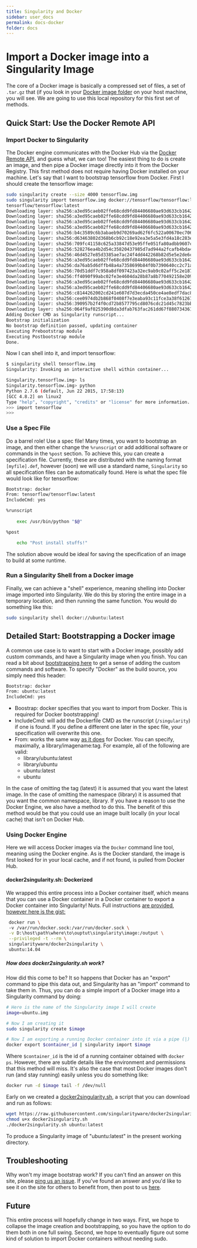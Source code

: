 ```yaml
---
title: Singularity and Docker
sidebar: user_docs
permalink: docs-docker
folder: docs
---
```



# Import a Docker image into a Singularity Image

The core of a Docker image is basically a compressed set of files, a set of `.tar.gz` that (if you look in your <a href="http://stackoverflow.com/questions/19234831/where-are-docker-images-stored-on-the-host-machine" target="_blank">Docker image folder</a> on your host machine, you will see. We are going to use this local repository for this first set of methods.


## Quick Start: Use the Docker Remote API

### Import Docker to Singularity
The Docker engine communicates with the Docker Hub via the <a href="https://docs.docker.com/engine/reference/api/docker_remote_api/" target="_blank">Docker Remote API</a>, and guess what, we can too! The easiest thing to do is create an image, and then pipe a Docker image directly into it from the Docker Registry. This first method does not require having Docker installed on your machine. Let's say that I want to bootstrap tensorflow from Docker. First I should create the tensorflow image:

```bash
sudo singularity create --size 4000 tensorflow.img
sudo singularity import tensorflow.img docker://tensorflow/tensorflow:latest
tensorflow/tensorflow:latest
Downloading layer: sha256:a3ed95caeb02ffe68cdd9fd84406680ae93d633cb16422d00e8a7c22955b46d4
Downloading layer: sha256:a3ed95caeb02ffe68cdd9fd84406680ae93d633cb16422d00e8a7c22955b46d4
Downloading layer: sha256:a3ed95caeb02ffe68cdd9fd84406680ae93d633cb16422d00e8a7c22955b46d4
Downloading layer: sha256:a3ed95caeb02ffe68cdd9fd84406680ae93d633cb16422d00e8a7c22955b46d4
Downloading layer: sha256:b4c3589c6b3abaeb9d70269ad62f6fc522a00670ec7064b1ca42fa74f4b6f588
Downloading layer: sha256:d63463802d368b6cb92c18e92ea3e5a5e3fd4a18c283ec19c0d56eef224748b5
Downloading layer: sha256:709fc41158c625a33847d53e95ffe051fa80adbb9607ce8554f493c024cef300
Downloading layer: sha256:528276ea4b2d54c35820437985d7ad944a2fcafb4bda4d98fa60976c657470e1
Downloading layer: sha256:46d4527e85d3385ae7ac24f4dd442268b82d5e5e2de6c22a1eecf02ec8b79d42
Downloading layer: sha256:a3ed95caeb02ffe68cdd9fd84406680ae93d633cb16422d00e8a7c22955b46d4
Downloading layer: sha256:da76ab5d6dffb48a4a7358699b84f0b7390640cc2c71a5421bfd9d73821ecb56
Downloading layer: sha256:70d51ddf7c958a8df097423a32ec9ab9c02aff5c2e18758e51cf636a115a856c
Downloading layer: sha256:ff4090f99abc02fe3e4604da28b87a8b770492158e20954b87e40e1b599b20f5
Downloading layer: sha256:a3ed95caeb02ffe68cdd9fd84406680ae93d633cb16422d00e8a7c22955b46d4
Downloading layer: sha256:a3ed95caeb02ffe68cdd9fd84406680ae93d633cb16422d00e8a7c22955b46d4
Downloading layer: sha256:c8144262002cd241e607d7d3ecda450ce4ae8edf7dac8dbf46897d498ac667d8
Downloading layer: sha256:cee0974db2b868f0408f7e3eaba93c11fce3a38f612674477653b04c10369da0
Downloading layer: sha256:390957b2f4f0cd72b8577795cd8076cdc21d45c7823bbb5c895a494ae6038267
Downloading layer: sha256:064f9af025390d8da3dfab763fac261dd67f8807343613239d66304cda8f5d16
Adding Docker CMD as Singularity runscript...
Bootstrap initialization
No bootstrap definition passed, updating container
Executing Prebootstrap module
Executing Postbootstrap module
Done.
```

Now I can shell into it, and import tensorflow:

```bash
$ singularity shell tensorflow.img 
Singularity: Invoking an interactive shell within container...

Singularity.tensorflow.img> ls
Singularity.tensorflow.img> python
Python 2.7.6 (default, Jun 22 2015, 17:58:13) 
[GCC 4.8.2] on linux2
Type "help", "copyright", "credits" or "license" for more information.
>>> import tensorflow
>>> 
```

### Use a Spec File
Do a barrel role! Use a spec file! Many times, you want to bootstrap an image, and then either change the `%runscript` or add additional software or commands in the `%post` section. To achieve this, you can create a specification file. Currently, these are distributed with the naming format `[myfile].def`, however (soon) we will use a standard name, `Singularity` so all specification files can be automatically found. Here is what the spec file would look like for tensorflow:

```bash
Bootstrap: docker
From: tensorflow/tensorflow:latest
IncludeCmd: yes

%runscript
 
    exec /usr/bin/python "$@"

%post

    echo "Post install stuffs!"
```

The solution above would be ideal for saving the specification of an image to build at some runtime. 


### Run a Singularity Shell from a Docker image

Finally, we can achieve a "shell" experience, meaning shelling into Docker image imported into Singularity. We do this by storing the entire image in a temporary location, and then running the same function. You would do something like this:

```bash
sudo singularity shell docker://ubuntu:latest
```


## Detailed Start: Bootstrapping a Docker image
A common use case is to want to start with a Docker image, possibly add custom commands, and have a Singularity image when you finish. You can read a bit about <a href="/bootstrap-image" target="_blank">bootstrapping here</a> to get a sense of adding the custom commands and software. To specify "Docker" as the build source, you simply need this header:

```bash
Bootstrap: docker
From: ubuntu:latest
IncludeCmd: yes
```

- Boostrap: docker specifies that you want to import from Docker. This is required for Docker bootstrapping!
- IncludeCmd: will add the Dockerfile CMD as the runscript (`/singularity`) if one is found. If you define a different one later in the spec file, your specification will overwrite this one.
- From: works the same way <a href="https://docs.docker.com/engine/reference/builder/" target="_blank">as it does</a> for Docker. You can specify, maximally, a library/imagename:tag. For example, all of the following are valid:
  - library/ubuntu:latest
  - library/ubuntu
  - ubuntu:latest
  - ubuntu


In the case of omitting the tag (latest) it is assumed that you want the latest image. In the case of omitting the namespace (library) it is assumed that you want the common namespace, library.  If you have a reason to use the Docker Engine, we also have a method to do this. The benefit of this method would be that you could use an image built locally (in your local cache) that isn't on Docker Hub.


### Using Docker Engine

Here we will access Docker images via the `Docker` command line tool, meaning using the Docker engine. As is the Docker standard, the image is first looked for in your local cache, and if not found, is pulled from Docker Hub.


#### docker2singularity.sh: Dockerized

We wrapped this entire process into a Docker container itself, which means that you can use a Docker container in a Docker container to export a Docker container into Singularity! Nuts. Full instructions <a href="https://github.com/singularityware/docker2singularity" target="_blank"> are provided, however here is the gist:

```bash
 docker run \        
 -v /var/run/docker.sock:/var/run/docker.sock \
 -v D:\host\path\where\to\ouptut\singularity\image:/output \
 --privileged -t --rm \
 singularityware/docker2singularity \            
 ubuntu:14.04
```

##### How does docker2singularity.sh work?

How did this come to be? It so happens that Docker has an "export" command to pipe this data out, and Singularity has an "import" command to take them in. Thus, you can do a simple import of a Docker image into a Singularity command by doing:

```bash
# Here is the name of the Singularity image I will create
image=ubuntu.img

# Now I am creating it
sudo singularity create $image

# Now I am exporting a running Docker container into it via a pipe (|)
docker export $container_id | singularity import $image
```

Where `$container_id` is the id of a running container obtained with `docker ps`. However, there are subtle details like the environment and permissions that this method will miss. It's also the case that most Docker images don't run (and stay running) easily unless you do something like:

```bash
docker run -d $image tail -f /dev/null
```

Early on we created a <a href="https://github.com/singularityware/docker2singularity/blob/master/docker2singularity.sh" target="_blank">docker2singularity.sh</a>, a script that you can download and run as follows:

```bash
wget https://raw.githubusercontent.com/singularityware/docker2singularity/master/docker2singularity.sh
chmod u+x docker2singularity.sh
./docker2singularity.sh ubuntu:latest
```

To produce a Singularity image of "ubuntu:latest" in the present working directory.


## Troubleshooting
Why won't my image bootstrap work? If you can't find an answer on this site, please <a href="https://www.github.com/singularityware/singularity/issues" target="_blank">ping us an issue</a>.
If you've found an answer and you'd like to see it on the site for others to benefit from, then post to us <a href="https://www.github.com/singularityware/singularityware.github.io/issues" target="_blank">here</a>.

## Future
This entire process will hopefully change in two ways. First, we hope to collapse the image creation and bootstrapping, so you have the option to do them both in one full swing. Second, we hope to eventually figure out some kind of solution to import Docker containers without needing sudo.
